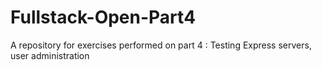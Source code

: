 # Fullstack-Open-Part4
A repository for exercises performed on part 4 : Testing Express servers, user administration
